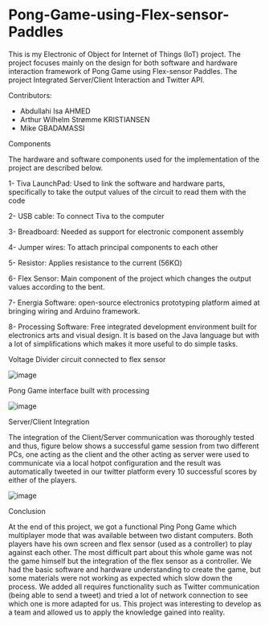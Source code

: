 # Pong-Game-using-Flex-sensor-Paddles
This is my Electronic of Object for Internet of Things (IoT) project. The project focuses mainly on the design for both software and hardware interaction framework of Pong Game using Flex-sensor Paddles. The project Integrated Server/Client Interaction and Twitter API.

Contributors: 

- Abdullahi Isa AHMED 
- Arthur Wilhelm Strømme KRISTIANSEN
- Mike GBADAMASSI

Components

The hardware and software components used for the implementation of the project are described below.

  1-	Tiva LaunchPad: Used to link the software and hardware parts, specifically to take the output values of the circuit to read them with the code
  
  2-	USB cable: To connect Tiva to the computer
  
  3-	Breadboard: Needed as support for electronic component assembly
  
  4-	Jumper wires: To attach principal components to each other
  
  5-	Resistor: Applies resistance to the current (56KΩ)
  
  6-	Flex Sensor: Main component of the project which changes the output values according to the bent.
  
  7-	Energia Software: open-source electronics prototyping platform aimed at bringing wiring and Arduino framework.
  
  8-	Processing Software: Free integrated development environment built for electronics arts and visual design. It is based on the Java language but with a lot of simplifications which makes it more useful to do simple tasks.


Voltage Divider circuit connected to flex sensor

![image](https://user-images.githubusercontent.com/16369782/181631815-8765f979-ae62-4150-9431-aaf6bf3bf47a.png)


Pong Game interface built with processing

![image](https://user-images.githubusercontent.com/16369782/181632373-184f3a2a-195f-457c-9e6d-7c5a90a67820.png)


Server/Client Integration

The integration of the Client/Server communication was thoroughly tested and thus, figure below shows a successful game session from two different PCs, one acting as the client and the other acting as server were used to communicate via a local hotpot configuration and the result was automatically tweeted in our twitter platform every 10 successful scores by either of the players.

![image](https://user-images.githubusercontent.com/16369782/181632107-c5ec16aa-1325-4a71-a1ad-0fc1623182d4.png)


Conclusion 

At the end of this project, we got a functional Ping Pong Game which multiplayer mode that was available between two distant computers. Both players have his own screen and flex sensor (used as a controller) to play against each other. The most difficult part about this whole game was not the game himself but the integration of the flex sensor as a controller. We had the basic software and hardware understanding to create the game, but some materials were not working as expected which slow down the process. We added all requires functionality such as Twitter communication (being able to send a tweet) and tried a lot of network connection to see which one is more adapted for us. This project was interesting to develop as a team and allowed us to apply the knowledge gained into reality.


